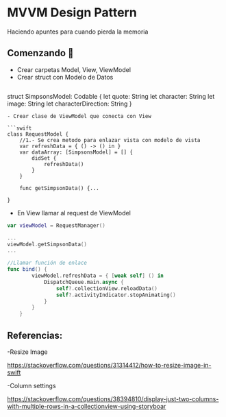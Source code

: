 # MVVM Design Pattern
Haciendo apuntes para cuando pierda la memoria

## Comenzando 🚀

- Crear carpetas Model, View, ViewModel
- Crear struct con Modelo de Datos
    ```swift
struct SimpsonsModel: Codable {
    let quote: String
    let character: String
    let image: String
    let characterDirection: String
}
```
- Crear clase de ViewModel que conecta con View

```swift
class RequestModel {
    //1.- Se crea metodo para enlazar vista con modelo de vista
    var refreshData = { () -> () in }
    var dataArray: [SimpsonsModel] = [] {
        didSet {
            refreshData()
        }
    }
    
    func getSimpsonData() {...

}
```
- En View llamar al request de ViewModel
```swift
var viewModel = RequestManager()

...
viewModel.getSimpsonData()
...

//Llamar función de enlace
func bind() {
        viewModel.refreshData = { [weak self] () in
            DispatchQueue.main.async {
                self?.collectionView.reloadData()
                self?.activityIndicator.stopAnimating()
            }
        }
    }

```




## Referencias:
-Resize Image

https://stackoverflow.com/questions/31314412/how-to-resize-image-in-swift

-Column settings

https://stackoverflow.com/questions/38394810/display-just-two-columns-with-multiple-rows-in-a-collectionview-using-storyboar

